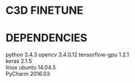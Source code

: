 # C3D FINETUNE 

# DEPENDENCIES
python 3.4.3
opencv 3.4.0.12
tensorflow-gpu 1.2.1  
keras 2.1.5  
linux ubuntu 14.04.5  
PyCharm 2016.03  
